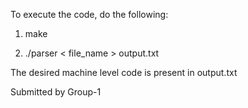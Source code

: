 To execute the code, do the following: 

1) make

2) ./parser < file_name > output.txt

The desired machine level code is present in output.txt

Submitted by Group-1
